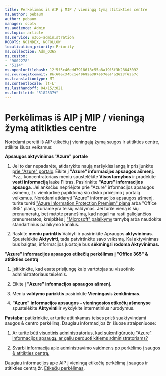 ```yaml
---
title: Perkėlimas iš AIP į MIP / vieningą žymą atitikties centre
ms.author: pebaum
author: pebaum
manager: scotv
ms.audience: Admin
ms.topic: article
ms.service: o365-administration
ROBOTS: NOINDEX, NOFOLLOW
localization_priority: Priority
ms.collection: Adm_O365
ms.custom:
- "9002278"
- "5114"
ms.openlocfilehash: 12f5f5c46edd7918618c55a8a1905f3b28643092
ms.sourcegitcommit: 8bc60ec34bc1e40685e3976576e04a2623f63a7c
ms.translationtype: MT
ms.contentlocale: lt-LT
ms.lasthandoff: 04/15/2021
ms.locfileid: "51825379"
---
```

# <a name="migration-from-aip-to-mipunified-labeling-in-the-compliance-center"></a>Perkėlimas iš AIP į MIP / vieningą žymą atitikties centre

Norėdami pereiti iš AIP etikečių į vieningąją žymą saugos ir atitikties centre, atlikite šiuos veiksmus:

**Apsaugos aktyvinimas "Azure" portale**

1. Jei to dar nepadarėte, atidarykite naują naršyklės langą ir prisijunkite [prie "Azure" portalo](https://docs.microsoft.com/azure/information-protection/deploy-use/configure-policy#signing-in-to-the-azure-portal). Eikite į **"Azure" informacijos apsaugos ašmenį.** Pvz., koncentratoriaus meniu spustelėkite **Visos tarnybos** ir pradėkite **vesti informaciją** lauke Filtras. Pasirinkite **"Azure" informacijos apsauga**. Jei anksčiau nepriėjote prie "Azure" informacijos apsaugos ašmenų, žr. vienkartinę papildomą šio disko pridėjimo į portalą veiksmus. [](https://docs.microsoft.com/azure/information-protection/deploy-use/configure-policy#to-access-the-azure-information-protection-blade-for-the-first-time) Norėdami atidaryti "Azure" informacijos apsaugos ašmenį, turite turėti ["Azure Information Protection Premium" planą](https://www.microsoft.com/cloud-platform/azure-information-protection-pricing) arba "Office 365" planą, kuriame yra teisių valdymas. Jei turite vieną iš šių prenumeratų, bet matote pranešimą, kad negalima rasti galiojančios prenumeratos, kreipkitės į ["Microsoft" palaikymo](https://docs.microsoft.com/azure/information-protection/get-started/information-support#to-contact-microsoft-support) tarnybą arba naudokite standartinius palaikymo kanalus.

2. Raskite **meniu parinktis** Valdyti ir pasirinkite Apsaugos **aktyvinimas**. Spustelėkite **Aktyvinti**, tada patvirtinkite savo veiksmą. Kai aktyvinimas bus baigtas, informacijos juostoje bus **sėkmingai rodoma Aktyvinimas.**

**"Azure" informacijos apsaugos etikečių perkėlimas į "Office 365" & atitikties centrą**

1. Įsitikinkite, kad esate prisijungę kaip vartotojas su visuotinio administratoriaus teisėmis.

2. Eikite į **"Azure" informacijos apsaugos ašmenį.**

3. Meniu **valdymo parinktis** pasirinkite **Vieningasis ženklinimas**.

4. **"Azure" informacijos apsaugos – vieningosios etikečių ašmenyse** spustelėkite **Aktyvinti ir** vykdykite internetinius nurodymus.

**Pastaba:** patikrinkite, ar turite atitinkamas teises prieš suaktyvindami saugos & centro perkėlimą. Daugiau informacijos žr. šiuose straipsniuose:

1. [Ar turite būti visuotinis administratorius, kad sukonfigūruotų "Azure" informacijos apsaugą, ar galiu perduoti kitiems administratoriams?](https://docs.microsoft.com/azure/information-protection/faqs#do-you-need-to-be-a-global-admin-to-configure-azure-information-protection-or-can-i-delegate-to-other-administrators)

2. [Svarbi informacija apie administravimo vaidmenis po perkėlimo į saugos & atitikties centrą.](https://docs.microsoft.com/azure/information-protection/configure-policy-migrate-labels#important-information-about-administrative-roles)

Daugiau informacijos apie AIP į vieningą etikečių perkėlimą į saugos ir atitikties centrą žr. [Etikečių perkėlimas](https://docs.microsoft.com/azure/information-protection/configure-policy-migrate-labels).
